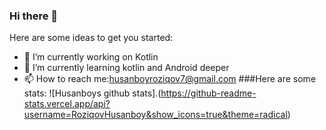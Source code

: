 ### Hi there 👋

Here are some ideas to get you started:

- 🔭 I’m currently working on Kotlin
- 🌱 I’m currently learning kotlin and Android deeper
- 📫 How to reach me:husanboyroziqov7@gmail.com
 ###Here are some stats:
  ![Husanboys github stats].(https://github-readme-stats.vercel.app/api?username=RoziqovHusanboy&show_icons=true&theme=radical)
